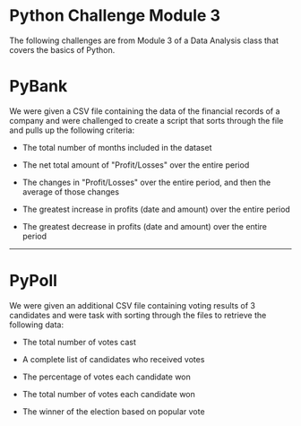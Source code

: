 # Python Challenge Module 3

The following challenges are from Module 3 of a Data Analysis class that covers the basics of Python.

PyBank
================================
We were given a CSV file containing the data of the financial records of a company and were challenged to create a script
that sorts through the file and pulls up the following criteria:

- The total number of months included in the dataset

- The net total amount of "Profit/Losses" over the entire period

- The changes in "Profit/Losses" over the entire period, and then the average of those changes

- The greatest increase in profits (date and amount) over the entire period

- The greatest decrease in profits (date and amount) over the entire period

--------------------------------------------------------------------------------------------------------------------------

PyPoll
================================
We were given an additional CSV file containing voting results of 3 candidates and were task with sorting through the files to
retrieve the following data:

- The total number of votes cast

- A complete list of candidates who received votes

- The percentage of votes each candidate won

- The total number of votes each candidate won

- The winner of the election based on popular vote

